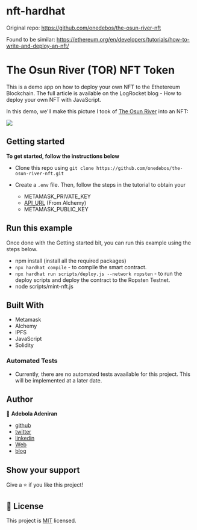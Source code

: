 # nft-hardhat

Original repo: https://github.com/onedebos/the-osun-river-nft

Found to be similar: https://ethereum.org/en/developers/tutorials/how-to-write-and-deploy-an-nft/

# The Osun River (TOR) NFT Token

This is a demo app on how to deploy your own NFT to the Ethetereum Blockchain. The full article is available on the LogRocket blog - How to deploy your own NFT with JavaScript.

In this demo, we'll make this picture I took of [The Osun River](https://en.wikipedia.org/wiki/Osun_river) into an NFT:

![](https://ipfs.io/ipfs/Qmf1r8igsCAFTFjrQrK7jk6uD6YKVYo5dGu7cvm9TmPhJV)

## Getting started
**To get started, follow the instructions below**

- Clone this repo using `git clone https://github.com/onedebos/the-osun-river-nft.git`

- Create a `.env` file. Then, follow the steps in the tutorial to obtain your
    - METAMASK_PRIVATE_KEY
    - [API_URL](https://alchemyapi.io) (From Alchemy)
    - METAMASK_PUBLIC_KEY

## Run this example
Once done with the Getting started bit, you can run this example using the steps below.
- npm install (install all the required packages)
- `npx hardhat compile` - to compile the smart contract.
- `npx hardhat run scripts/deploy.js --network ropsten` -  to run the deploy scripts and deploy the contract to the Ropsten Testnet.
- node scripts/mint-nft.js

## Built With

- Metamask
- Alchemy
- IPFS
- JavaScript
- Solidity

### Automated Tests

- Currently, there are no automated tests avaailable for this project. This will be implemented at a later date.

## Author
👤 **Adebola Adeniran**

- [github](https://github.com/onedebos)
- [twitter](https://twitter.com/debosthefirst)
- [linkedin](https://www.linkedin.com/in/adebola-niran/)
- [Web](https://adebola.dev)
- [blog](https://blog.adebola.dev)

## Show your support

Give a ⭐️ if you like this project!

## 📝 License

This project is [MIT](lic.url) licensed.